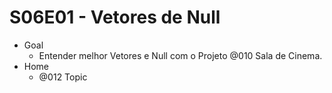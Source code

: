 # S06E01 - Vetores de Null
- Goal
    - Entender melhor Vetores e Null com o Projeto @010 Sala de Cinema.
- Home
    - @012 Topic
